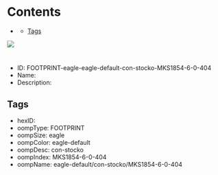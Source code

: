



Contents
========

* [](#)
	* [Tags](#tags)
  
![][im]
# 

- ID: FOOTPRINT-eagle-eagle-default-con-stocko-MKS1854-6-0-404
- Name: 
- Description: 

## Tags

- hexID: 
- oompType: FOOTPRINT
- oompSize: eagle
- oompColor: eagle-default
- oompDesc: con-stocko
- oompIndex: MKS1854-6-0-404
- oompName: eagle-default/con-stocko/MKS1854-6-0-404



[im]: image.png
